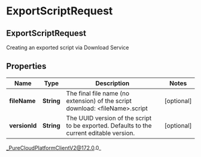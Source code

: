 # ExportScriptRequest

## ExportScriptRequest
Creating an exported script via Download Service

## Properties

|Name | Type | Description | Notes|
|------------ | ------------- | ------------- | -------------|
| **fileName** | **String** | The final file name (no extension) of the script download: &lt;fileName&gt;.script | [optional] |
| **versionId** | **String** | The UUID version of the script to be exported.  Defaults to the current editable version. | [optional] |



_PureCloudPlatformClientV2@172.0.0_
